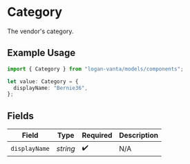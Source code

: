 # Category

The vendor's category.

## Example Usage

```typescript
import { Category } from "logan-vanta/models/components";

let value: Category = {
  displayName: "Bernie36",
};
```

## Fields

| Field              | Type               | Required           | Description        |
| ------------------ | ------------------ | ------------------ | ------------------ |
| `displayName`      | *string*           | :heavy_check_mark: | N/A                |